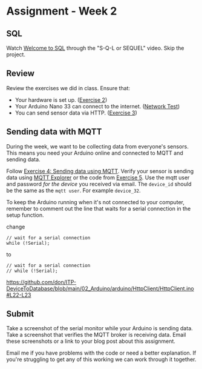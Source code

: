 # Assignment - Week 2

## SQL

Watch [Welcome to SQL](https://www.khanacademy.org/computing/computer-programming/sql/sql-basics/v/welcome-to-sql) through the "S-Q-L or SEQUEL" video. Skip the project.

## Review

Review the exercises we did in class. Ensure that:
 * Your hardware is set up. ([Exercise 2](https://github.com/don/ITP-DeviceToDatabase/blob/main/02_Arduino/exercises/exercise3.md))
 * Your Arduino Nano 33 can connect to the internet. ([Network Test](https://github.com/don/ITP-DeviceToDatabase/blob/main/02_Arduino/exercises/exercise2.md#network-test))
 * You can send sensor data via HTTP. ([Exercise 3](https://github.com/don/ITP-DeviceToDatabase/blob/main/02_Arduino/exercises/exercise3.md))

## Sending data with MQTT

During the week, we want to be collecting data from everyone's sensors. This means you need your Arduino online and connected to MQTT and sending data.

Follow [Exercise 4: Sending data using MQTT](https://github.com/don/ITP-DeviceToDatabase/blob/main/02_Arduino/exercises/exercise4.md). Verify your sensor is sending data using [MQTT Explorer](http://mqtt-explorer.com/) or the code from [Exercise 5](https://github.com/don/ITP-DeviceToDatabase/blob/main/02_Arduino/exercises/exercise5.md). Use the mqtt user and password *for the device* you received via email. The `device_id` should be the same as the `mqtt user`. For example `device_32`.

To keep the Arduino running when it's not connected to your computer, remember to comment out the line that waits for a serial connection in the setup function.

change

    // wait for a serial connection
    while (!Serial);

to 

    // wait for a serial connection
    // while (!Serial);

https://github.com/don/ITP-DeviceToDatabase/blob/main/02_Arduino/arduino/HttpClient/HttpClient.ino#L22-L23

## Submit

Take a screenshot of the serial monitor while your Arduino is sending data. Take a screenshot that verifies the MQTT broker is receiving data. Email these screenshots or a link to your blog post about this assignment.

Email me if you have problems with the code or need a better explanation. If you're struggling to get any of this working we can work through it together.
